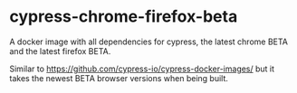 # cypress-chrome-firefox-beta
A docker image with all dependencies for cypress, the latest chrome BETA and the latest firefox BETA.

Similar to https://github.com/cypress-io/cypress-docker-images/ but it takes the newest BETA browser versions when being built.
